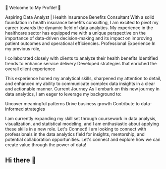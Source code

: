🌟 Welcome to My Profile! 🌟

Aspiring Data Analyst | Health Insurance Benefits Consultant With a solid foundation in health insurance benefits consulting, I am excited to pivot my career towards the dynamic field of data analytics. My experience in the healthcare sector has equipped me with a unique perspective on the importance of data-driven decision-making and its impact on improving patient outcomes and operational efficiencies. Professional Experience In my previous role,

I collaborated closely with clients to analyze their health benefits Identified trends to enhance service delivery Developed strategies that enriched the overall client experience

This experience honed my analytical skills, sharpened my attention to detail, and enhanced my ability to communicate complex data insights in a clear and actionable manner. Current Journey As I embark on this new journey in data analytics, I am eager to leverage my background to:

Uncover meaningful patterns Drive business growth Contribute to data-informed strategies

I am currently expanding my skill set through coursework in data analysis, visualization, and statistical modeling, and I am enthusiastic about applying these skills in a new role. Let's Connect! I am looking to connect with professionals in the data analytics field for insights, mentorship, and potential collaboration opportunities. Let's connect and explore how we can create value through the power of data!


## Hi there 👋

<!--
**Domwill231/Domwill231** is a ✨ _special_ ✨ repository because its `README.md` (this file) appears on your GitHub profile.


